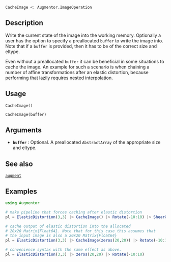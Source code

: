 ```
CacheImage <: Augmentor.ImageOperation
```

## Description

Write the current state of the image into the working memory. Optionally a user has the option to specify a preallocated `buffer` to write the image into. Note that if a `buffer` is provided, then it has to be of the correct size and eltype.

Even without a preallocated `buffer` it can be beneficial in some situations to cache the image. An example for such a scenario is when chaining a number of affine transformations after an elastic distortion, because performing that lazily requires nested interpolation.

## Usage

```
CacheImage()

CacheImage(buffer)
```

## Arguments

  * **`buffer`** : Optional. A preallocated `AbstractArray` of the   appropriate size and eltype.

## See also

[`augment`](@ref)

## Examples

```julia
using Augmentor

# make pipeline that forces caching after elastic distortion
pl = ElasticDistortion(3,3) |> CacheImage() |> Rotate(-10:10) |> ShearX(-5:5)

# cache output of elastic distortion into the allocated
# 20x20 Matrix{Float64}. Note that for this case this assumes that
# the input image is also a 20x20 Matrix{Float64}
pl = ElasticDistortion(3,3) |> CacheImage(zeros(20,20)) |> Rotate(-10:10)

# convenience syntax with the same effect as above.
pl = ElasticDistortion(3,3) |> zeros(20,20) |> Rotate(-10:10)
```
